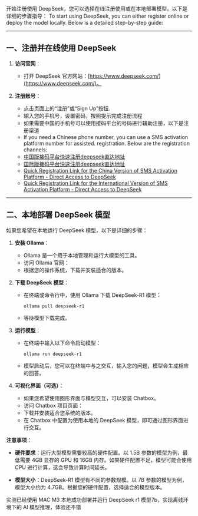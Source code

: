 开始注册使用 DeepSeek，您可以选择在线注册使用或在本地部署模型。以下是详细的步骤指导：
To start using DeepSeek, you can either register online or deploy the model locally. Below is a detailed step-by-step guide:

---

## **一、注册并在线使用 DeepSeek**

1. **访问官网**：
   - 打开 DeepSeek 官方网站：[https://www.deepseek.com/](https://www.deepseek.com/)。

2. **注册账号**：
   - 点击页面上的“注册”或“Sign Up”按钮.
   - 输入您的手机号，设置密码，按照提示完成注册流程  
   - 如果需要中国的手机号可以使用接码平台的号码进行辅助注册，以下是注册渠道 
   - If you need a Chinese phone number, you can use a SMS activation platform number for assisted. registration. Below are the registration channels:
   - [中国版接码平台快速注册deepseek直达地址](http://h5.yezi66.net:90/invite/9607189)
   - [国际版接码平台快速注册deepseek直达地址](https://sms-activate.org/?ref=3245417)
   - [Quick Registration Link for the China Version of SMS Activation Platform - Direct Access to DeepSeek](http://h5.yezi66.net:90/invite/9607189)
   - [Quick Registration Link for the International Version of SMS Activation Platform - Direct Access to DeepSeek](https://sms-activate.org/?ref=3245417)
---

## **二、本地部署 DeepSeek 模型**

如果您希望在本地运行 DeepSeek 模型，以下是详细的步骤：

1. **安装 Ollama**：
   - Ollama 是一个用于本地管理和运行大模型的工具。
   - 访问 Ollama 官网：
   - 根据您的操作系统，下载并安装适合的版本。

2. **下载 DeepSeek 模型**：
   - 在终端或命令行中，使用 Ollama 下载 DeepSeek-R1 模型：
     ```
     ollama pull deepseek-r1
     ```
   - 等待模型下载完成。

3. **运行模型**：
   - 在终端中输入以下命令启动模型：
     ```
     ollama run deepseek-r1
     ```
   - 模型启动后，您可以在终端中与之交互，输入您的问题，模型会生成相应的回答。

4. **可视化界面（可选）**：
   - 如果您希望使用图形界面与模型交互，可以安装 Chatbox。
   - 访问 Chatbox 项目页面：
   - 下载并安装适合您系统的版本。
   - 在 Chatbox 中配置为使用本地的 DeepSeek 模型，即可通过图形界面进行交互。

**注意事项**：

- **硬件要求**：运行大型模型需要较高的硬件配置。以 1.5B 参数的模型为例，最低需要 4GB 显存的 GPU 和 16GB 内存。如果硬件配置不足，模型可能会使用 CPU 进行计算，这会导致计算时间延长。

- **模型大小**：DeepSeek-R1 模型有不同的参数规模。以 7B 参数的模型为例，模型大小约为 4.7GB。根据您的硬件配置，选择适合的模型版本。

实测已经使用 MAC M3 本地成功部署并运行 DeepSeek r1 模型7b，实现离线环境下的 AI 模型推理，体验还不错

